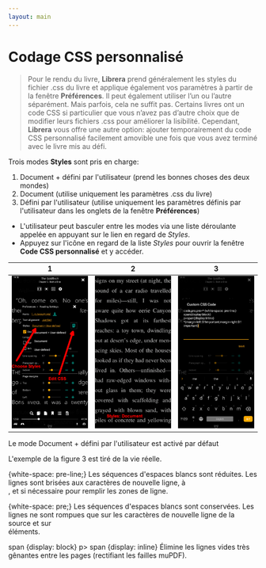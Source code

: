 ```yaml
---
layout: main
---
```


# Codage CSS personnalisé

> Pour le rendu du livre, **Librera** prend généralement les styles du fichier .css du livre et applique également vos paramètres à partir de la fenêtre **Préférences**. Il peut également utiliser l’un ou l’autre séparément. Mais parfois, cela ne suffit pas. Certains livres ont un code CSS si particulier que vous n’avez pas d’autre choix que de modifier leurs fichiers .css pour améliorer la lisibilité. Cependant, **Librera** vous offre une autre option: ajouter temporairement du code CSS personnalisé facilement amovible une fois que vous avez terminé avec le livre mis au défi.

Trois modes **Styles** sont pris en charge:

1. Document + défini par l'utilisateur (prend les bonnes choses des deux mondes)
2. Document (utilise uniquement les paramètres .css du livre)
3. Défini par l'utilisateur (utilise uniquement les paramètres définis par l'utilisateur dans les onglets de la fenêtre **Préférences**)

* L'utilisateur peut basculer entre les modes via une liste déroulante appelée en appuyant sur le lien en regard de _Styles_.
* Appuyez sur l'icône en regard de la liste _Styles_ pour ouvrir la fenêtre **Code CSS personnalisé** et y accéder.

|1|2|3|
|-|-|-|
|![](1.png)|![](2.png)|![](3.png)|

Le mode Document + défini par l'utilisateur est activé par défaut

L'exemple de la figure 3 est tiré de la vie réelle.

{white-space: pre-line;}
Les séquences d'espaces blancs sont réduites. Les lignes sont brisées aux caractères de nouvelle ligne, à <br> , et si nécessaire pour remplir les zones de ligne.

{white-space: pre;}
Les séquences d'espaces blancs sont conservées. Les lignes ne sont rompues que sur les caractères de nouvelle ligne de la source et sur <br> éléments.

span {display: block}
p&gt; span {display: inline}
Élimine les lignes vides très gênantes entre les pages (rectifiant les failles muPDF).
